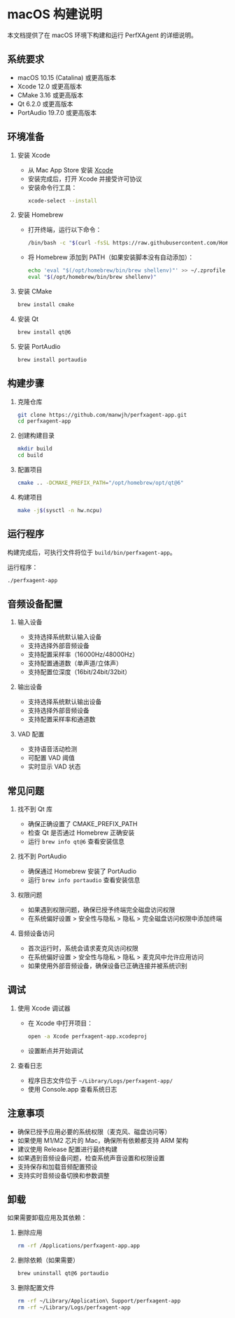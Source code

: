 # macOS 构建说明

本文档提供了在 macOS 环境下构建和运行 PerfXAgent 的详细说明。

## 系统要求

- macOS 10.15 (Catalina) 或更高版本
- Xcode 12.0 或更高版本
- CMake 3.16 或更高版本
- Qt 6.2.0 或更高版本
- PortAudio 19.7.0 或更高版本

## 环境准备

1. 安装 Xcode
   - 从 Mac App Store 安装 [Xcode](https://apps.apple.com/us/app/xcode/id497799835)
   - 安装完成后，打开 Xcode 并接受许可协议
   - 安装命令行工具：
     ```bash
     xcode-select --install
     ```

2. 安装 Homebrew
   - 打开终端，运行以下命令：
     ```bash
     /bin/bash -c "$(curl -fsSL https://raw.githubusercontent.com/Homebrew/install/HEAD/install.sh)"
     ```
   - 将 Homebrew 添加到 PATH（如果安装脚本没有自动添加）：
     ```bash
     echo 'eval "$(/opt/homebrew/bin/brew shellenv)"' >> ~/.zprofile
     eval "$(/opt/homebrew/bin/brew shellenv)"
     ```

3. 安装 CMake
   ```bash
   brew install cmake
   ```

4. 安装 Qt
   ```bash
   brew install qt@6
   ```

5. 安装 PortAudio
   ```bash
   brew install portaudio
   ```

## 构建步骤

1. 克隆仓库
   ```bash
   git clone https://github.com/manwjh/perfxagent-app.git
   cd perfxagent-app
   ```

2. 创建构建目录
   ```bash
   mkdir build
   cd build
   ```

3. 配置项目
   ```bash
   cmake .. -DCMAKE_PREFIX_PATH="/opt/homebrew/opt/qt@6"
   ```

4. 构建项目
   ```bash
   make -j$(sysctl -n hw.ncpu)
   ```

## 运行程序

构建完成后，可执行文件将位于 `build/bin/perfxagent-app`。

运行程序：
```bash
./perfxagent-app
```

## 音频设备配置

1. 输入设备
   - 支持选择系统默认输入设备
   - 支持选择外部音频设备
   - 支持配置采样率（16000Hz/48000Hz）
   - 支持配置通道数（单声道/立体声）
   - 支持配置位深度（16bit/24bit/32bit）

2. 输出设备
   - 支持选择系统默认输出设备
   - 支持选择外部音频设备
   - 支持配置采样率和通道数

3. VAD 配置
   - 支持语音活动检测
   - 可配置 VAD 阈值
   - 实时显示 VAD 状态

## 常见问题

1. 找不到 Qt 库
   - 确保正确设置了 CMAKE_PREFIX_PATH
   - 检查 Qt 是否通过 Homebrew 正确安装
   - 运行 `brew info qt@6` 查看安装信息

2. 找不到 PortAudio
   - 确保通过 Homebrew 安装了 PortAudio
   - 运行 `brew info portaudio` 查看安装信息

3. 权限问题
   - 如果遇到权限问题，确保已授予终端完全磁盘访问权限
   - 在系统偏好设置 > 安全性与隐私 > 隐私 > 完全磁盘访问权限中添加终端

4. 音频设备访问
   - 首次运行时，系统会请求麦克风访问权限
   - 在系统偏好设置 > 安全性与隐私 > 隐私 > 麦克风中允许应用访问
   - 如果使用外部音频设备，确保设备已正确连接并被系统识别

## 调试

1. 使用 Xcode 调试器
   - 在 Xcode 中打开项目：
     ```bash
     open -a Xcode perfxagent-app.xcodeproj
     ```
   - 设置断点并开始调试

2. 查看日志
   - 程序日志文件位于 `~/Library/Logs/perfxagent-app/`
   - 使用 Console.app 查看系统日志

## 注意事项

- 确保已授予应用必要的系统权限（麦克风、磁盘访问等）
- 如果使用 M1/M2 芯片的 Mac，确保所有依赖都支持 ARM 架构
- 建议使用 Release 配置进行最终构建
- 如果遇到音频设备问题，检查系统声音设置和权限设置
- 支持保存和加载音频配置预设
- 支持实时音频设备切换和参数调整

## 卸载

如果需要卸载应用及其依赖：

1. 删除应用
   ```bash
   rm -rf /Applications/perfxagent-app.app
   ```

2. 删除依赖（如果需要）
   ```bash
   brew uninstall qt@6 portaudio
   ```

3. 删除配置文件
   ```bash
   rm -rf ~/Library/Application\ Support/perfxagent-app
   rm -rf ~/Library/Logs/perfxagent-app
   ``` 